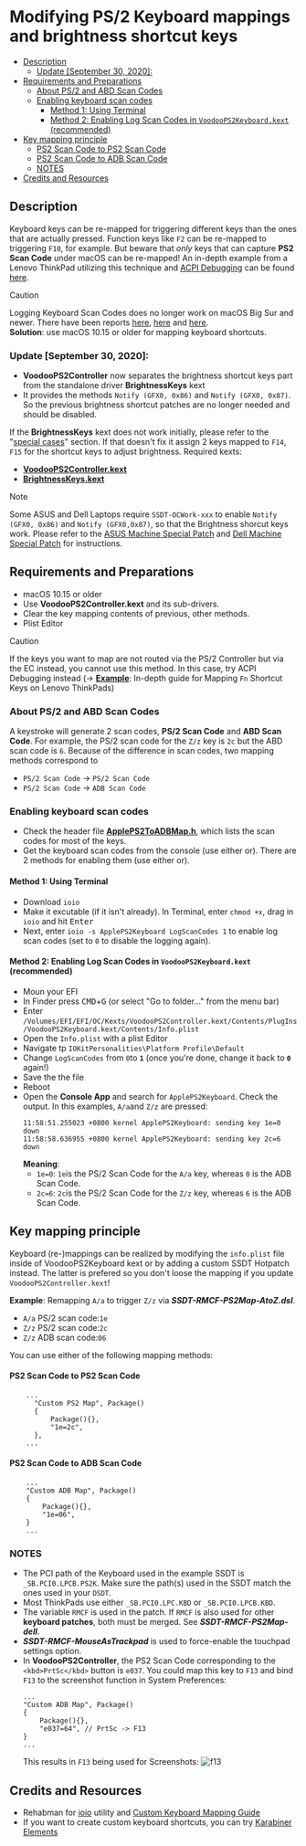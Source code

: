 # Modifying PS/2 Keyboard mappings and brightness shortcut keys

- [Description](#description)
  - [Update \[September 30, 2020\]:](#update-september-30-2020)
- [Requirements and Preparations](#requirements-and-preparations)
  - [About PS/2 and ABD Scan Codes](#about-ps2-and-abd-scan-codes)
  - [Enabling keyboard scan codes](#enabling-keyboard-scan-codes)
    - [Method 1: Using Terminal](#method-1-using-terminal)
    - [Method 2: Enabling Log Scan Codes in `VoodooPS2Keyboard.kext` (recommended)](#method-2-enabling-log-scan-codes-in-voodoops2keyboardkext-recommended)
- [Key mapping principle](#key-mapping-principle)
    - [PS2 Scan Code to PS2 Scan Code](#ps2-scan-code-to-ps2-scan-code)
    - [PS2 Scan Code to ADB Scan Code](#ps2-scan-code-to-adb-scan-code)
  - [NOTES](#notes)
- [Credits and Resources](#credits-and-resources)

## Description
Keyboard keys can be re-mapped for triggering different keys than the ones that are actually pressed. Function keys like `F2` can be re-mapped to triggering `F10`, for example. But beware that *only* keys that can capture **PS2 Scan Code** under macOS can be re-mapped! An in-depth example from a Lenovo ThinkPad utilizing this technique and [ACPI Debugging](/00_ACPI/ACPI_Debugging) can be found [here](/05_Laptop-specific_Patches/Fixing_Keyboard_Mappings_and_Brightness_Keys/Customizing_ThinkPad_Keyboard_Shortcuts.md).

> [!CAUTION]
> 
> Logging Keyboard Scan Codes does no longer work on macOS Big Sur and newer. There have been reports [here](https://github.com/acidanthera/bugtracker/issues/872), [here](https://github.com/daliansky/OC-little/issues/46) and [here](https://github.com/laobamac/OC-little-zh/issues/92#issuecomment-1848874053). <br> **Solution**: use macOS 10.15 or older for mapping keyboard shortcuts.

### Update [September 30, 2020]:

- **VoodooPS2Controller** now separates the brightness shortcut keys part from the standalone driver **BrightnessKeys** kext
- It provides the methods `Notify (GFX0, 0x86)` and `Notify (GFX0, 0x87)`. So the previous brightness shortcut patches are no longer needed and should be disabled. 

If the **BrightnessKeys** kext does not work initially, please refer to the "[special cases](https://github.com/acidanthera/BrightnessKeys#special-cases)" section. If that doesn't fix it assign 2 keys mapped to `F14`, `F15` for the shortcut keys to adjust brightness. Required kexts:

  - [**VoodooPS2Controller.kext**](https://github.com/acidanthera/VoodooPS2)
  - [**BrightnessKeys.kext**](https://github.com/acidanthera/BrightnessKeys)
  
>[!NOTE]
>
> Some ASUS and Dell Laptops require `SSDT-OCWork-xxx` to enable `Notify (GFX0, 0x86)` and `Notify (GFX0,0x87)`, so that the Brightness shorcut keys work. Please refer to the [ASUS Machine Special Patch](/05_Laptop-specific_Patches/Brand-specific_Patches/ASUS_Special_Patch) and [Dell Machine Special Patch](/05_Laptop-specific_Patches/Brand-specific_Patches/Dell_Special_Patch) for instructions.

## Requirements and Preparations

- macOS 10.15 or older
- Use **VoodooPS2Controller.kext** and its sub-drivers.
- Clear the key mapping contents of previous, other methods.
- Plist Editor

> [!CAUTION]
>
> If the keys you want to map are not routed via the PS/2 Controller but via the EC instead, you cannot use this method. In this case, try ACPI Debugging instead (&rarr; [**Example**](/05_Laptop-specific_Patches/Fixing_Keyboard_Mappings_and_Brightness_Keys/Customizing_ThinkPad_Keyboard_Shortcuts.md): In-depth guide for Mapping `Fn` Shortcut Keys on Lenovo ThinkPads)

### About PS/2 and ABD Scan Codes

A keystroke will generate 2 scan codes, **PS/2 Scan Code** and **ABD Scan Code**. For example, the PS/2 scan code for the `Z/z` key is `2c` but the ABD scan code is `6`. Because of the difference in scan codes, two mapping methods correspond to

- `PS/2 Scan Code` &rarr; `PS/2 Scan Code`
- `PS/2 Scan Code` &rarr; `ADB Scan Code`

### Enabling keyboard scan codes

- Check the header file [**ApplePS2ToADBMap.h**](https://github.com/RehabMan/OS-X-Voodoo-PS2-Controller/blob/master/VoodooPS2Keyboard/ApplePS2ToADBMap.h), which lists the scan codes for most of the keys.
- Get the keyboard scan codes from the console (use either or). There are 2 methods for enabling them (use either or).

#### Method 1: Using Terminal
- Download `ioio` 
- Make it excutable (if it isn't already). In Terminal, enter `chmod +x`, drag in `ioio` and hit <kbd>Enter</kbd>
- Next, enter `ioio -s ApplePS2Keyboard LogScanCodes 1` to enable log scan codes (set to `0` to disable the logging again).
    
#### Method 2: Enabling Log Scan Codes in `VoodooPS2Keyboard.kext` (recommended)
- Moun your EFI
- In Finder press <kbd>CMD</kbd>+<kbd>G</kbd> (or select "Go to folder…" from the menu bar)
- Enter `/Volumes/EFI/EFI/OC/Kexts/VoodooPS2Controller.kext/Contents/PlugIns/VoodooPS2Keyboard.kext/Contents/Info.plist`
- Open the `Info.plist` with a plist Editor
- Navigate tp `IOKitPersonalities\Platform Profile\Default`
- Change `LogScanCodes` from `0`to **`1`** (once you're done, change it back to **`0`** again!)
- Save the the file
- Reboot
- Open the **Console App** and search for `ApplePS2Keyboard`. Check the output. In this examples, `A/a`and `Z/z` are pressed:
	```text
	11:58:51.255023 +0800 kernel ApplePS2Keyboard: sending key 1e=0 down
	11:58:58.636955 +0800 kernel ApplePS2Keyboard: sending key 2c=6 down
 	```
	 **Meaning**:
	- `1e=0`: `1e`is the PS/2 Scan Code for the `A/a` key, whereas `0` is the ADB Scan Code.
	- `2c=6`: `2c`is the PS/2 Scan Code for the `Z/z` key, whereas `6` is the ADB Scan Code.

## Key mapping principle

Keyboard (re-)mappings can be realized by modifying the `info.plist` file inside of  VoodooPS2Keyboard kext or by adding a custom SSDT Hotpatch instead. The latter is prefered so you don't loose the mapping if you update `VoodooPS2Controller.kext`!

**Example**: Remapping `A/a` to trigger `Z/z` via ***SSDT-RMCF-PS2Map-AtoZ.dsl***. 

- `A/a` PS/2 scan code:`1e`
- `Z/z` PS/2 scan code:`2c`
- `Z/z` ADB scan code:`06`

You can use either of the following mapping methods:

#### PS2 Scan Code to PS2 Scan Code
```asl
    ...
      "Custom PS2 Map", Package()
      {
          Package(){},
          "1e=2c",
      },
    ...
```
#### PS2 Scan Code to ADB Scan Code
```asl
    ...
    "Custom ADB Map", Package()
    {
        Package(){},
        "1e=06",
    }
    ...
```

### NOTES
- The PCI path of the Keyboard used in the example SSDT is `_SB.PCI0.LPCB.PS2K`. Make sure the path(s) used in the SSDT match the ones used in your `DSDT`.
- Most ThinkPads use either `_SB.PCI0.LPC.KBD` or `_SB.PCI0.LPCB.KBD`.
- The variable `RMCF` is used in the patch. If `RMCF` is also used for other **keyboard patches**, both must be merged. See ***SSDT-RMCF-PS2Map-dell***. 
- ***SSDT-RMCF-MouseAsTrackpad*** is used to force-enable the touchpad settings option.
- In **VoodooPS2Controller**, the PS2 Scan Code corresponding to the `<kbd>PrtSc</kbd>` button is `e037`. You could map this key to `F13` and bind `F13` to the screenshot function in System Preferences:
	```asl
    ...
    "Custom ADB Map", Package()
    {
        Package(){},
        "e037=64", // PrtSc -> F13
    }
    ...
	```
	This results in `F13` being used for Screenshots:
	![f13](https://user-images.githubusercontent.com/76865553/147818301-4e4be0ee-dda3-46cb-9c2f-e06d9b041523.jpg)

## Credits and Resources
- Rehabman for [ioio](https://github.com/RehabMan/OS-X-ioio) utility and [Custom Keyboard Mapping Guide](https://github.com/RehabMan/OS-X-Voodoo-PS2-Controller/wiki/How-to-Use-Custom-Keyboard-Mapping)
- If you want to create custom keyboard shortcuts, you can try [Karabiner Elements](https://github.com/pqrs-org/Karabiner-Elements) 
